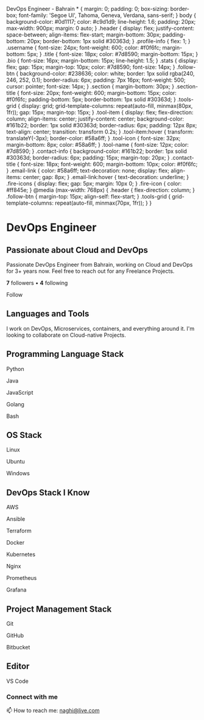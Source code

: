   DevOps Engineer - Bahrain  \* { margin: 0; padding: 0; box-sizing: border-box; font-family: 'Segoe UI', Tahoma, Geneva, Verdana, sans-serif; } body { background-color: #0d1117; color: #c9d1d9; line-height: 1.6; padding: 20px; max-width: 900px; margin: 0 auto; } .header { display: flex; justify-content: space-between; align-items: flex-start; margin-bottom: 30px; padding-bottom: 20px; border-bottom: 1px solid #30363d; } .profile-info { flex: 1; } .username { font-size: 24px; font-weight: 600; color: #f0f6fc; margin-bottom: 5px; } .title { font-size: 18px; color: #7d8590; margin-bottom: 15px; } .bio { font-size: 16px; margin-bottom: 15px; line-height: 1.5; } .stats { display: flex; gap: 15px; margin-top: 10px; color: #7d8590; font-size: 14px; } .follow-btn { background-color: #238636; color: white; border: 1px solid rgba(240, 246, 252, 0.1); border-radius: 6px; padding: 7px 16px; font-weight: 500; cursor: pointer; font-size: 14px; } .section { margin-bottom: 30px; } .section-title { font-size: 20px; font-weight: 600; margin-bottom: 15px; color: #f0f6fc; padding-bottom: 5px; border-bottom: 1px solid #30363d; } .tools-grid { display: grid; grid-template-columns: repeat(auto-fill, minmax(80px, 1fr)); gap: 15px; margin-top: 15px; } .tool-item { display: flex; flex-direction: column; align-items: center; justify-content: center; background-color: #161b22; border: 1px solid #30363d; border-radius: 6px; padding: 12px 8px; text-align: center; transition: transform 0.2s; } .tool-item:hover { transform: translateY(-3px); border-color: #58a6ff; } .tool-icon { font-size: 32px; margin-bottom: 8px; color: #58a6ff; } .tool-name { font-size: 12px; color: #7d8590; } .contact-info { background-color: #161b22; border: 1px solid #30363d; border-radius: 6px; padding: 15px; margin-top: 20px; } .contact-title { font-size: 18px; font-weight: 600; margin-bottom: 10px; color: #f0f6fc; } .email-link { color: #58a6ff; text-decoration: none; display: flex; align-items: center; gap: 8px; } .email-link:hover { text-decoration: underline; } .fire-icons { display: flex; gap: 5px; margin: 10px 0; } .fire-icon { color: #ff845e; } @media (max-width: 768px) { .header { flex-direction: column; } .follow-btn { margin-top: 15px; align-self: flex-start; } .tools-grid { grid-template-columns: repeat(auto-fill, minmax(70px, 1fr)); } }

DevOps Engineer
===============

Passionate about Cloud and DevOps
---------------------------------

Passionate DevOps Engineer from Bahrain, working on Cloud and DevOps for 3+ years now. Feel free to reach out for any Freelance Projects.

**7** followers • **4** following

Follow

Languages and Tools
-------------------

I work on DevOps, Microservices, containers, and everything around it. I'm looking to collaborate on Cloud-native Projects.

Programming Language Stack
--------------------------

Python

Java

JavaScript

Golang

Bash

OS Stack
--------

Linux

Ubuntu

Windows

DevOps Stack I Know
-------------------

AWS

Ansible

Terraform

Docker

Kubernetes

Nginx

Prometheus

Grafana

Project Management Stack
------------------------

Git

GitHub

Bitbucket

Editor
------

VS Code

### Connect with me

📫 How to reach me: [naghi@live.com](mailto:naghi@live.com)
